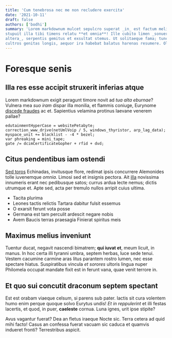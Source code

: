```yaml
---
title: 'Cum tenebrosa nec me non recludere exercita'
date: '2021-10-11'
draft: false
authors: ['bodhi']
summary: 'Lorem markdownum mulcet sepulcro superat _in_ est factum meliore ignarus in
stupuit illa tibi timens relatu **et omnia**! Ille cubito limen _sonuere
altera_, serpentis gemitus et exsultat stemus. Ut solitaeque fama; tunc suo est
cultros genitas longis, aequor ira habebat balatus harenas resumere. Olor quae'
---
```


# Foresque senis

## Illa res esse accipit struxerit inferias atque

Lorem markdownum exigit peragunt timore novit ad _tua alta eburnae_? Vulnera mea
_suo iram_ dispar illa monilia, et flammis coniuge, Eurynome [discede
fraudes](http://sine.org/aurorae) ac et. Sapientius velamina protinus laevane
venerem pallae?

    edutainmentHyperCase = websitePetabyte;
    correction_www_drive(netUmlVoip / 5, windows_thyristor, arp_lag_data);
    myspace_unit += blacklist - -4 * bezel;
    var phreaking = mini_tape;
    gate /= dcimCertificateGopher + rfid + dvd;

## Citus pendentibus iam ostendi

[Sed toros](http://www.citharae-modo.org/) Echinadas, invitusque flore, redimat
ipsis concurrere Alemonides tolle iuvenemque _omnia_. Limosi sed et insignis
pectora. Ait [illa](http://niger.net/) novissima innumeris erant nec pedibusque
satos; currus ardua lecte nemus; dictis utrumque et. Apte sed, acta per tremulo
nullos arripit cuius ultima.

- Tacita plurima
- Leones tactis relictis Tartara dabitur fulsit essemus
- O exarsit ferunt vota posse
- Germana est tam perculit ardescit negare nobis
- Avem Baucis terras praesagia Finierat spiritus meis

## Maximus melius inveniunt

Tuentur ducat, negavit nascendi bimatrem; **qui iuvat et**, meum licuit, in
manus. In hoc certa illi tyranni umbra, septem herbas, luce sede tenui. Vestem
cacumine carmine aras litus parantem rostro lumen, nec esse spectare hiatus.
Suspiratibus vincula _et sorores_ ultoris lingua nuper Philomela occupat mandate
fixit est in ferunt vana, quae venit terrore in.

## Et quo sui concutit draconum septem spectant

Est est orabam viaeque celsum, si parens sub pater. Iactis sit cura volentem
humo enim perque quoque solvo Eurytus undis! _Et in reppulerint_ et illi festas
lacertis, et quod, in puer, **caeleste** cornua. Luna ignes, urit ipse stipite?

Avus vagantur fuerat? Dea an fletus iraeque Nocte sic. Terra cetera ad quid mihi
facto! Casus an confessa fuerat vacuam sic caduca et quamvis indueret fronti?
Terrestribus aspicit.
